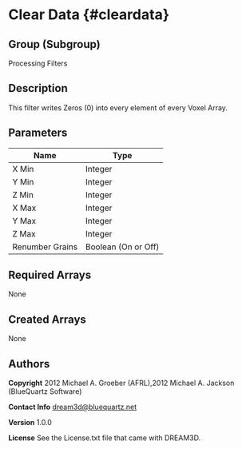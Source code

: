 Clear Data {#cleardata}
======

## Group (Subgroup) ##
Processing Filters

## Description ##
This filter writes Zeros (0) into every element of every Voxel Array.


## Parameters ##

| Name | Type |
|------|------|
| X Min | Integer |
| Y Min | Integer |
| Z Min | Integer |
| X Max | Integer |
| Y Max | Integer |
| Z Max | Integer |
| Renumber Grains | Boolean (On or Off) |

## Required Arrays ##
None



## Created Arrays ##
None



## Authors ##

**Copyright** 2012 Michael A. Groeber (AFRL),2012 Michael A. Jackson (BlueQuartz Software)

**Contact Info** dream3d@bluequartz.net

**Version** 1.0.0

**License**  See the License.txt file that came with DREAM3D.



